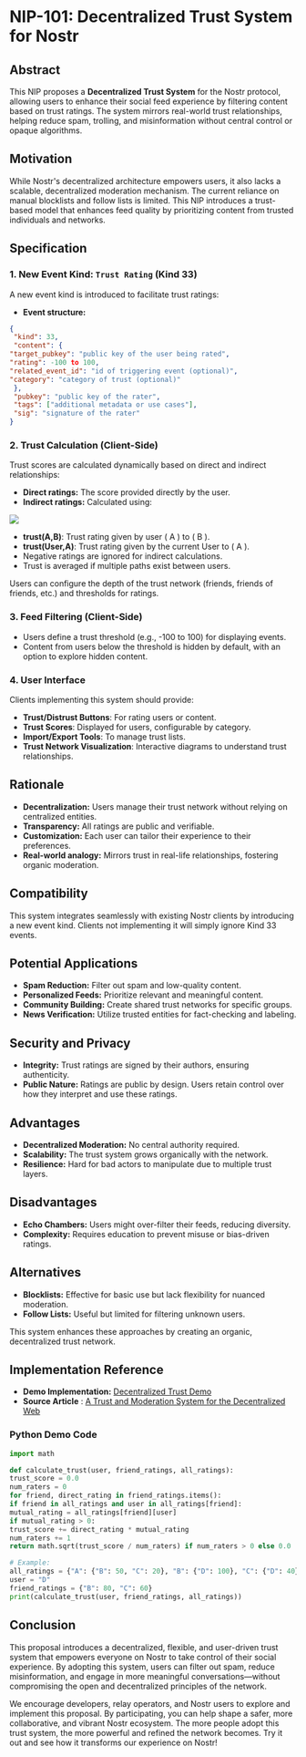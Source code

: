 # NIP-101: Decentralized Trust System for Nostr

## Abstract

This NIP proposes a **Decentralized Trust System** for the Nostr protocol, allowing users to enhance their social feed experience by filtering content based on trust ratings. The system mirrors real-world trust relationships, helping reduce spam, trolling, and misinformation without central control or opaque algorithms.

## Motivation

While Nostr's decentralized architecture empowers users, it also lacks a scalable, decentralized moderation mechanism. The current reliance on manual blocklists and follow lists is limited. This NIP introduces a trust-based model that enhances feed quality by prioritizing content from trusted individuals and networks.

## Specification

### 1. New Event Kind: `Trust Rating` (Kind 33)

A new event kind is introduced to facilitate trust ratings:

- **Event structure:**
```json
{
 "kind": 33,
 "content": {
"target_pubkey": "public key of the user being rated",
"rating": -100 to 100,
"related_event_id": "id of triggering event (optional)",
"category": "category of trust (optional)"
 },
 "pubkey": "public key of the rater",
 "tags": ["additional metadata or use cases"],
 "sig": "signature of the rater"
}
```

### 2. Trust Calculation (Client-Side)

Trust scores are calculated dynamically based on direct and indirect relationships:

- **Direct ratings:** The score provided directly by the user.
- **Indirect ratings:** Calculated using:

![](https://ipfs.copylaradio.com/ipfs/QmPtQxDk8pc8aGBwWNs38nTVP2Zg8Cb8Ag9s4xb35NtL93)


- **trust(A,B)**: Trust rating given by user ( A ) to ( B ).
- **trust(User,A)**: Trust rating given by the current User to ( A ).
- Negative ratings are ignored for indirect calculations.
- Trust is averaged if multiple paths exist between users.

Users can configure the depth of the trust network (friends, friends of friends, etc.) and thresholds for ratings.

### 3. Feed Filtering (Client-Side)

- Users define a trust threshold (e.g., -100 to 100) for displaying events.
- Content from users below the threshold is hidden by default, with an option to explore hidden content.

### 4. User Interface

Clients implementing this system should provide:
- **Trust/Distrust Buttons**: For rating users or content.
- **Trust Scores**: Displayed for users, configurable by category.
- **Import/Export Tools**: To manage trust lists.
- **Trust Network Visualization**: Interactive diagrams to understand trust relationships.

## Rationale

- **Decentralization:** Users manage their trust network without relying on centralized entities.
- **Transparency:** All ratings are public and verifiable.
- **Customization:** Each user can tailor their experience to their preferences.
- **Real-world analogy:** Mirrors trust in real-life relationships, fostering organic moderation.

## Compatibility

This system integrates seamlessly with existing Nostr clients by introducing a new event kind. Clients not implementing it will simply ignore Kind 33 events.

## Potential Applications

- **Spam Reduction:** Filter out spam and low-quality content.
- **Personalized Feeds:** Prioritize relevant and meaningful content.
- **Community Building:** Create shared trust networks for specific groups.
- **News Verification:** Utilize trusted entities for fact-checking and labeling.

## Security and Privacy

- **Integrity:** Trust ratings are signed by their authors, ensuring authenticity.
- **Public Nature:** Ratings are public by design. Users retain control over how they interpret and use these ratings.

## Advantages

- **Decentralized Moderation:** No central authority required.
- **Scalability:** The trust system grows organically with the network.
- **Resilience:** Hard for bad actors to manipulate due to multiple trust layers.

## Disadvantages

- **Echo Chambers:** Users might over-filter their feeds, reducing diversity.
- **Complexity:** Requires education to prevent misuse or bias-driven ratings.

## Alternatives

- **Blocklists:** Effective for basic use but lack flexibility for nuanced moderation.
- **Follow Lists:** Useful but limited for filtering unknown users.

This system enhances these approaches by creating an organic, decentralized trust network.

## Implementation Reference

- **Demo Implementation:** [Decentralized Trust Demo](https://github.com/adecentworld/decentralized-trust-demo)
- **Source Article** : [A Trust and Moderation System for the Decentralized Web](https://web.archive.org/web/20230324134924/https://adecentralizedworld.com/2020/06/a-trust-and-moderation-system-for-the-decentralized-web/)

### Python Demo Code

```python
import math

def calculate_trust(user, friend_ratings, all_ratings):
trust_score = 0.0
num_raters = 0
for friend, direct_rating in friend_ratings.items():
if friend in all_ratings and user in all_ratings[friend]:
mutual_rating = all_ratings[friend][user]
if mutual_rating > 0:
trust_score += direct_rating * mutual_rating
num_raters += 1
return math.sqrt(trust_score / num_raters) if num_raters > 0 else 0.0

# Example:
all_ratings = {"A": {"B": 50, "C": 20}, "B": {"D": 100}, "C": {"D": 40}}
user = "D"
friend_ratings = {"B": 80, "C": 60}
print(calculate_trust(user, friend_ratings, all_ratings))
```

## Conclusion

This proposal introduces a decentralized, flexible, and user-driven trust system that empowers everyone on Nostr to take control of their social experience. By adopting this system, users can filter out spam, reduce misinformation, and engage in more meaningful conversations—without compromising the open and decentralized principles of the network.

We encourage developers, relay operators, and Nostr users to explore and implement this proposal. By participating, you can help shape a safer, more collaborative, and vibrant Nostr ecosystem. The more people adopt this trust system, the more powerful and refined the network becomes. Try it out and see how it transforms our experience on Nostr!
